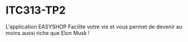 # ITC313-TP2
L'application EASYSHOP Facilite votre vie et vous permet de devenir au moins aussi riche que Elon Musk !